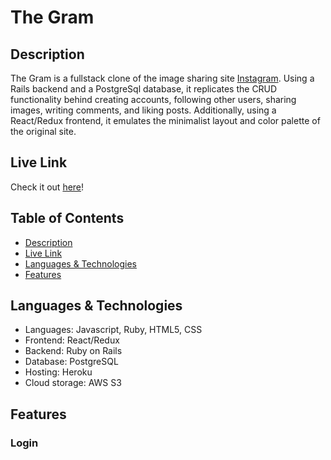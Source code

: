 # The Gram

## Description

The Gram is a fullstack clone of the image sharing site [Instagram](https://www.instagram.com/). Using a Rails backend and a PostgreSql database, it replicates the CRUD functionality behind creating accounts, following other users, sharing images, writing comments, and liking posts. Additionally, using a React/Redux frontend, it emulates the minimalist layout and color palette of the original site.

## Live Link

Check it out [here](https://thegram.dev/#/)!

## Table of Contents

- [Description](#description)
- [Live Link](#live)
- [Languages & Technologies](#languages--technologies)
- [Features](#on-features)

## Languages & Technologies

- Languages: Javascript, Ruby, HTML5, CSS
- Frontend: React/Redux
- Backend: Ruby on Rails
- Database: PostgreSQL
- Hosting: Heroku
- Cloud storage: AWS S3

## Features

### Login



